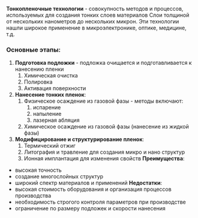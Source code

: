 **Тонкопленочные технологии** - совокупность методов и процессов, используемых для создания тонких слоев материалов
Слои толщиной от нескольких нанометров до нескольких микрон.
Эти технологии нашли широкое применение в микроэлектронике, оптике, медицине, т.д.
### Основные этапы:
1. **Подготовка подложки** - подложка очищается и подготавливается к нанесению пленки
	1. Химическая очистка
	2. Полировка
	3. Активация поверхности
2. **Нанесение тонких пленок**:
	1. Физическое осаждение из газовой фазы - методы включают:
		1. испарение
		2. напыление
		3. лазерная абляция
	2. Химическое осаждение из газовой фазы (нанесение из жидкой фазы)
3. **Модифицирование и структурирование пленок**:
	1. Термический отжиг
	2. Литография и травление для создания микро и нано структур
	3. Ионная имплантация для изменения свойств
**Преимущества**: 
- высокая точность
- создание многослойных структур
- широкий спектр материалов и применений
**Недостатки**:
- высокая стоимость оборудования и организация процессов производства
- необходимость строгого контроля параметров при производстве
- ограничение по размеру подложек и скорости нанесения